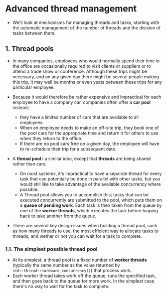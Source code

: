 # Advanced thread management

- We'll look at mechanisms for managing threads and tasks, starting with the automatic management of the number of threads and the division of tasks between them.

## 1. Thread pools

- In many companies, employees who would normally spend their time in the office are occasionally required to visit clients or suppliers or to attend a trade show or conference. Although these trips might be necessary, and on any given day there might be several people making this trip, it may well be months or even yeats between these trips for any particular employee.
- Because it would therefore be rather expensive and impractical for each employee to have a company car, companies often offer a **car pool** instead;
  - they have a limited number of cars that are available to all employees.
  - When an employee needs to make an off-site trip, they book one of the pool cars for the appropriate time and return it for others to use when they return to the office.
  - If there are no pool cars free on a given day, the employee will have to re-schedule their trip for a subsequent date.

- A **thread pool** i a similar idea, except that **threads** are being shared rather than cars.
  - On most systems, it's impractical to have a separate thread for every task that can potentially be done in parallel with other tasks, but you would still like to take advantage of the available concurrency where possible.
  - A Thread pool allows you to accomplish this; tasks that can be executed concurrently are submitted to the pool, which puts them on a **queue of pending work**. Each task is then taken from the queue by one of the **worker threads**, which executes the task before looping back to take another from the queue.

- There are several key design issues when building a thread pool, such as how many threads to use, the most efficient way to allocate tasks to threads, and wether or not you can wait for a task to complete.

### 1.1. The simplest possible thread pool

- At its simplest, a thread pool is a fixed number of **worker threads** (typically the same number as the value returned by `std::thread::hardware_concurrency()`) that process work.
- Each worker thread takes work off the queue, runs the specified task, and then goes back to the queue for more work. In the simplest case there's no way to wait for the task to complete.
